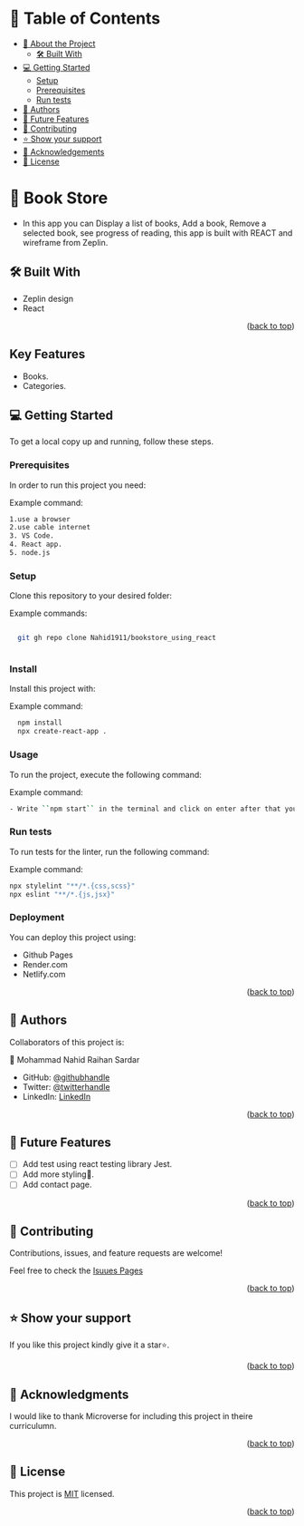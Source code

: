 <a name="readme-top"></a>

<!-- TABLE OF CONTENTS -->

# 📗 Table of Contents

- [📖 About the Project](#about-project)
  - [🛠 Built With](#built-with)
- [💻 Getting Started](#getting-started)
  - [Setup](#setup)
  - [Prerequisites](#prerequisites)
  - [Run tests](#run-tests)
- [👥 Authors](#authors)
- [🔭 Future Features](#future-features)
- [🤝 Contributing](#contributing)
- [⭐️ Show your support](#support)
- [🙏 Acknowledgements](#acknowledgements)
- [📝 License](#license)

<!-- PROJECT DESCRIPTION -->

# 📖 Book Store <a name="about-project"></a>

- In this app you can Display a list of books, Add a book, Remove a selected book, see progress of reading, this app is built with REACT and wireframe from Zeplin.

## 🛠 Built With <a name="built-with"></a>

- Zeplin design
- React

<p align="right">(<a href="#readme-top">back to top</a>)</p>

## Key Features

- Books.
- Categories.

<!-- GETTING STARTED -->

## 💻 Getting Started <a name="getting-started"></a>

To get a local copy up and running, follow these steps.

### Prerequisites

In order to run this project you need:

Example command:

```sh
1.use a browser
2.use cable internet
3. VS Code.
4. React app.
5. node.js
```

### Setup

Clone this repository to your desired folder:

Example commands:

```sh

  git gh repo clone Nahid1911/bookstore_using_react



```

### Install

Install this project with:

Example command:

```sh
  npm install
  npx create-react-app .
```

### Usage

To run the project, execute the following command:

Example command:

```sh
- Write ``npm start`` in the terminal and click on enter after that you can see the app in the browser.
```

### Run tests

To run tests for the linter, run the following command:

Example command:

```sh
npx stylelint "**/*.{css,scss}"
npx eslint "**/*.{js,jsx}"
```

### Deployment

You can deploy this project using:

- Github Pages
- Render.com
- Netlify.com

<p align="right">(<a href="#readme-top">back to top</a>)</p>

## 👥 Authors <a name="authors"></a>

Collaborators of this project is:

👤 Mohammad Nahid Raihan Sardar

- GitHub: [@githubhandle](https://github.com/Nahid1911)
- Twitter: [@twitterhandle](https://twitter.com/Nahid1911)
- LinkedIn: [LinkedIn](https://www.linkedin.com/in/nahidraihan/)
<p align="right">(<a href="#readme-top">back to top</a>)</p>

<!-- FUTURE FEATURES -->

## 🔭 Future Features <a name="future-features"></a>

- [ ] Add test using react testing library Jest.
- [ ] Add more styling💯.
- [ ] Add contact page.

<p align="right">(<a href="#readme-top">back to top</a>)</p>

<!-- CONTRIBUTING -->

## 🤝 Contributing <a name="contributing"></a>

Contributions, issues, and feature requests are welcome!

Feel free to check the [Isuues Pages](https://github.com/Nahid1911/bookstore_using_react.git)

<p align="right">(<a href="#readme-top">back to top</a>)</p>

<!-- SUPPORT -->

## ⭐️ Show your support <a name="support"></a>

If you like this project kindly give it a star⭐️.

<p align="right">(<a href="#readme-top">back to top</a>)</p>

<!-- ACKNOWLEDGEMENTS -->

## 🙏 Acknowledgments <a name="acknowledgements"></a>

I would like to thank Microverse for including this project in theire curriculumn.

<p align="right">(<a href="#readme-top">back to top</a>)</p>

<!-- LICENSE -->

## 📝 License <a name="license"></a>

This project is [MIT](./LICENSE.md) licensed.

<p align="right">(<a href="#readme-top">back to top</a>)</p>
